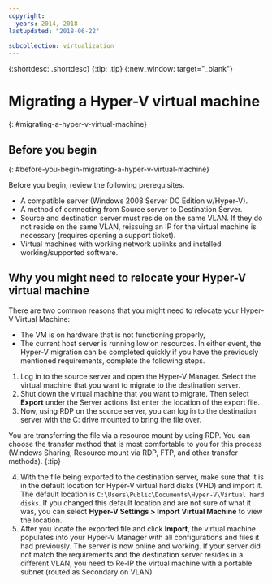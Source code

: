 ```yaml
---
copyright:
  years: 2014, 2018
lastupdated: "2018-06-22"

subcollection: virtualization
---
```

{:shortdesc: .shortdesc}
{:tip: .tip}
{:new_window: target="_blank"}

# Migrating a Hyper-V virtual machine
{: #migrating-a-hyper-v-virtual-machine}

## Before you begin
{: #before-you-begin-migrating-a-hyper-v-virtual-machine}

Before you begin, review the following prerequisites.

* A compatible server (Windows 2008 Server DC Edition w/Hyper-V).
* A method of connecting from Source server to Destination Server.
* Source and destination server must reside on the same VLAN. If they do not reside on the same VLAN, reissuing an IP for the virtual machine is necessary (requires opening a support ticket).
* Virtual machines with working network uplinks and installed working/supported software.

## Why you might need to relocate your Hyper-V virtual machine
There are two common reasons that you might need to relocate your Hyper-V Virtual Machine:
* The VM is on hardware that is not functioning properly,
* The current host server is running low on resources.
In either event, the Hyper-V migration can be completed quickly if you have the previously mentioned requirements, complete the following steps.

1. Log in to the source server and open the Hyper-V Manager. Select the virtual machine that you want to migrate to the destination server.
2. Shut down the virtual machine that you want to migrate. Then select **Export** under the Server actions list enter the location of the export file.
3. Now, using RDP on the source server, you can log in to the destination server with the C: drive mounted to bring the file over.

You are transferring the file via a resource mount by using RDP. You can choose the transfer method that is most comfortable to you for this process (Windows Sharing, Resource mount via RDP, FTP, and other transfer methods).
{:tip}

4. With the file being exported to the destination server, make sure that it is in the default location for Hyper-V virtual hard disks (VHD) and import it. The default location is `C:\Users\Public\Documents\Hyper-V\Virtual hard disks`. If you changed this default location and are not sure of what it was, you can select **Hyper-V Settings > Import Virtual Machine** to view the location.
5. After you locate the exported file and click **Import**, the virtual machine populates into your Hyper-V Manager with all configurations and files it had previously. The server is now online and working. If your server did not match the requirements and the destination server resides in a different VLAN, you need to Re-IP the virtual machine with a portable subnet (routed as Secondary on VLAN).
